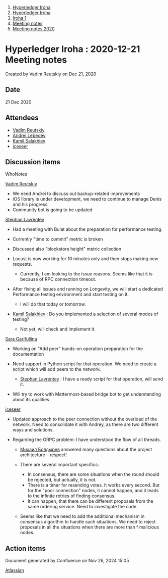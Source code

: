 1. [Hyperledger Iroha](index.html)
2. [Hyperledger Iroha](Hyperledger-Iroha_20873224.html)
3. [Iroha 1](Iroha-1_21015959.html)
4. [Meeting notes](Meeting-notes_21016018.html)
5. [Meeting notes 2020](Meeting-notes-2020_21016022.html)

# Hyperledger Iroha : 2020-12-21 Meeting notes

Created by Vadim Reutskiy on Dec 21, 2020

## Date

21 Dec 2020

## Attendees

- [Vadim Reutskiy](https://lf-hyperledger.atlassian.net/wiki/people/5b8d04b72786fb2bf79a7405?ref=confluence)
- [Andrei Lebedev](https://lf-hyperledger.atlassian.net/wiki/people/557058:c02f1b3d-42e6-4519-ba84-2d0476dccbc9?ref=confluence)
- [Kamil Salakhiev](https://lf-hyperledger.atlassian.net/wiki/people/557058:07723e0b-a027-4cc4-ad6d-324e41cccb4d?ref=confluence)
- [iceseer](https://lf-hyperledger.atlassian.net/wiki/people/557058:4990bcb6-a037-4038-8a49-fdcc925bfb4f?ref=confluence)

## Discussion items

WhoNotes

[Vadim Reutskiy](https://lf-hyperledger.atlassian.net/wiki/people/5b8d04b72786fb2bf79a7405?ref=confluence)

- We need Andrei to discuss out backup-related improvements
- iOS library is under development, we need to continue to manage Denis and his progress
- Community bot is going to be updated

[Stephan Lavrentev](https://lf-hyperledger.atlassian.net/wiki/people/5e1709ecf65a6b0e9bf1d1b3?ref=confluence)

- Had a meeting with Bulat about the preparation for performance testing.
- Currently "time to commit" metric is broken
- Discussed also "blockstore height" metric collection
- Locust is now working for 10 minutes only and then stops making new requests.
  
  - Currently, I am looking to the issue reasons. Seems like that it is because of RPC connection timeout.
- After fixing all issues and running on Longevity, we will start a dedicated Performance testing environment and start testing on it.
  
  - I will do that today or tomorrow.
- [Kamil Salakhiev](https://lf-hyperledger.atlassian.net/wiki/people/557058:07723e0b-a027-4cc4-ad6d-324e41cccb4d?ref=confluence) : Do you implemented a selection of several modes of testing?
  
  - Not yet, will check and implement it.

[Sara Garifullina](https://lf-hyperledger.atlassian.net/wiki/people/5b6c115b2c9bd83c03707f95?ref=confluence)

- Working on "Add peer" hands-on operation preparation for the documentation
- Need support in Python script for that operation. We need to create a script which will add peers to the network.
  
  - [Stephan Lavrentev](https://lf-hyperledger.atlassian.net/wiki/people/5e1709ecf65a6b0e9bf1d1b3?ref=confluence) : I have a ready script for that operation, will send it.
- Will try to work with Mattermost-based bridge bot to get understanding about its qualities

[iceseer](https://lf-hyperledger.atlassian.net/wiki/people/557058:4990bcb6-a037-4038-8a49-fdcc925bfb4f?ref=confluence)

- Updated approach to the peer connection without the overload of the network. Need to consolidate it with Andrey, as there are two different ways and solutions.
- Regarding the GRPC problem: I have understood the flow of all threads.
  
  - [Михаил Болдырев](https://lf-hyperledger.atlassian.net/wiki/people/557058:584193b8-9303-4b5a-8cb3-8153294c8cc2?ref=confluence) answered many questions about the project architecture – respect!
  - There are several important specifics:
    
    - In consensus, there are some situations when the round should be rejected, but actually, it is not.
    - There is a timer for resending votes. It works every second. But for the "poor connection" nodes, it cannot happen, and it leads to the infinite retries of finding consensus.
    - It can happen, that there can be different proposals from the same ordering service. Need to investigate the code.
  - Seems like that we need to add the additional mechanism in consensus algorithm to handle such situations. We need to reject proposals in all the situations when there are more than f malicious nodes.

## Action items

Document generated by Confluence on Nov 26, 2024 15:05

[Atlassian](http://www.atlassian.com/)
